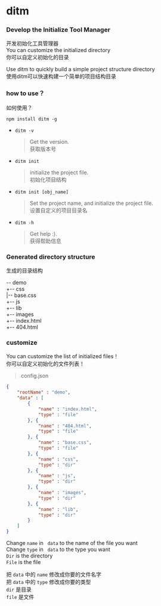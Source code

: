 # ditm  
### Develop the Initialize Tool Manager  
开发初始化工具管理器   
You can customize the initialized directory  
你可以自定义初始化的目录  
  
Use ditm to quickly build a simple project structure directory   
使用ditm可以快速构建一个简单的项目结构目录  

### how to use？  
如何使用？   

```shell
npm install ditm -g  
```

- `ditm -v`
	> Get the version.  
	> 获取版本号

- `ditm init`
	> initialize the project file.  
	> 初始化项目结构

- `ditm init [obj_name]`
	> Set the project name, and initialize the project file.  
	> 设置自定义的项目目录名  
- `ditm -h`
	> Get help :).  
	> 获得帮助信息



### Generated directory structure  
生成的目录结构   

-- demo  
 +-- css  
 |-- base.css  
 +-- js  
 +-- lib  
 +-- images  
 +-- index.html  
 +-- 404.html  


### customize

You can customize the list of initialized files！   
你可以自定义初始化的文件列表！ 
> config.json
```json
{
    "rootName" : "demo",
    "data" : [
        {
            "name" : "index.html",
            "type" : "file"
        }, {
            "name" : "404.html",
            "type" : "file"
        }, {
            "name" : "base.css",
            "type" : "file"
        }, {
            "name" : "css",
            "type" : "dir"
        }, {
            "name" : "js",
            "type" : "dir"
        }, {
            "name" : "images",
            "type" : "dir"
        }, {
            "name" : "lib",
            "type" : "dir"
        }
    ]
}
```

Change `name` in ` data` to the name of the file you want   
Change `type` in ` data` to the type you want  
`Dir` is the directory  
`File` is the file  

把 `data` 中的 `name` 修改成你要的文件名字  
把 `data` 中的 `type` 修改成你要的类型  
	`dir` 是目录  
	`file` 是文件  
